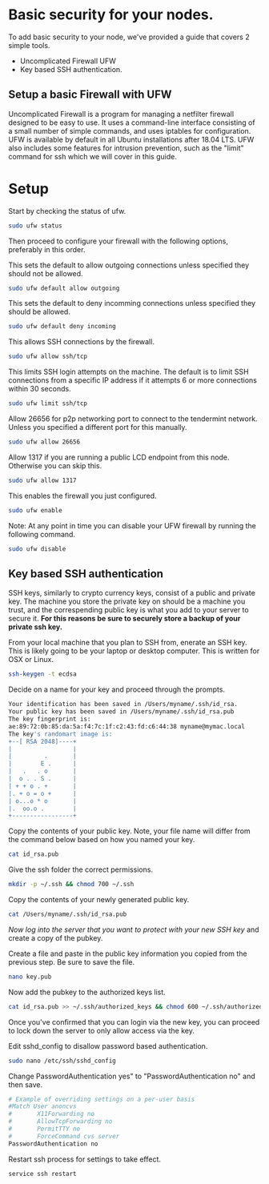 # Basic security for your nodes.

To add basic security to your node, we've provided a guide that covers 2 simple tools.

* Uncomplicated Firewall UFW
* Key based SSH authentication.


## Setup a basic Firewall with UFW

Uncomplicated Firewall is a program for managing a netfilter firewall designed to be easy to use. It uses a command-line interface consisting of a small number of simple commands, and uses iptables for configuration. UFW is available by default in all Ubuntu installations after 18.04 LTS. UFW also includes some features for intrusion prevention, such as the "limit" command for ssh which we will cover in this guide.

# Setup

Start by checking the status of ufw.

```bash
sudo ufw status
```

Then proceed to configure your firewall with the following options, preferably in this order.


This sets the default to allow outgoing connections unless specified they should not be allowed.


```bash
sudo ufw default allow outgoing
```

This sets the default to deny incomming connections unless specified they should be allowed.

```bash
sudo ufw default deny incoming
```

This allows SSH connections by the firewall.

```bash
sudo ufw allow ssh/tcp
```

This limits SSH login attempts on the machine. The default is to limit SSH connections from a specific IP address if it attempts 6 or more connections within 30 seconds.

```bash
sudo ufw limit ssh/tcp
```

Allow 26656 for p2p networking port to connect to the tendermint network. Unless you specified a different port for this manually.

```bash
sudo ufw allow 26656
```

Allow 1317 if you are running a public LCD endpoint from this node. Otherwise you can skip this.

```bash
sudo ufw allow 1317
```

This enables the firewall you just configured.

```bash
sudo ufw enable
```

Note: At any point in time you can disable your UFW firewall by running the following command.

```bash
sudo ufw disable
```

## Key based SSH authentication

SSH keys, similarly to crypto currency keys, consist of a public and private key. The machine you store the private key on should be a machine you trust, and the correspending public key is what you add to your server to secure it. **For this reasons be sure to securely store a backup of your private ssh key.**

From your local machine that you plan to SSH from, enerate an SSH key. This is likely going to be your laptop or desktop computer. This is written for OSX or Linux.

```bash
ssh-keygen -t ecdsa
```

Decide on a name for your key and proceed through the prompts.

```bash
Your identification has been saved in /Users/myname/.ssh/id_rsa.
Your public key has been saved in /Users/myname/.ssh/id_rsa.pub
The key fingerprint is:
ae:89:72:0b:85:da:5a:f4:7c:1f:c2:43:fd:c6:44:38 myname@mymac.local
The key's randomart image is:
+--[ RSA 2048]----+
|                 |
|         .       |
|        E .      |
|   .   . o       |
|  o . . S .      |
| + + o . +       |
|. + o = o +      |
| o...o * o       |
|.  oo.o .        |
+-----------------+
```

Copy the contents of your public key. Note, your file name will differ from the command below based on how you named your key.

```bash
cat id_rsa.pub
```

Give the ssh folder the correct permissions.

```bash
mkdir -p ~/.ssh && chmod 700 ~/.ssh
```

Copy the contents of your newly generated public key.

```bash
cat /Users/myname/.ssh/id_rsa.pub
```

*Now log into the server that you want to protect with your new SSH key* and create a copy of the pubkey.

Create a file and paste in the public key information you copied from the previous step. Be sure to save the file.

```bash
nano key.pub
```

Now add the pubkey to the authorized keys list.

```bash
cat id_rsa.pub >> ~/.ssh/authorized_keys && chmod 600 ~/.ssh/authorized_keys
```

Once you've confirmed that you can login via the new key, you can proceed to lock down the server to only allow access via the key.

Edit sshd_config to disallow password based authentication.

```bash
sudo nano /etc/ssh/sshd_config
```

Change PasswordAuthentication yes" to "PasswordAuthentication no" and then save.

```bash
# Example of overriding settings on a per-user basis
#Match User anoncvs
#       X11Forwarding no
#       AllowTcpForwarding no
#       PermitTTY no
#       ForceCommand cvs server
PasswordAuthentication no
```

Restart ssh process for settings to take effect.

```bash
service ssh restart
```
